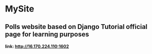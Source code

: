 # MySite

## Polls website based on Django Tutorial official page for learning purposes

#### link: http://16.170.224.110:1602
